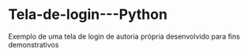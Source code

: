 # Tela-de-login---Python
Exemplo de uma tela de login de autoria própria desenvolvido para fins demonstrativos
